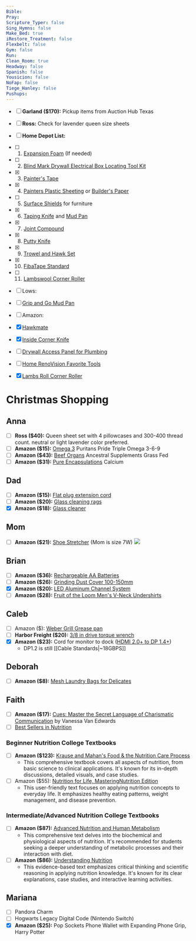 ```yaml
---
Bible: 
Pray: 
Scripture_Typer: false
Sing_Hymns: false
Make_Bed: true
iRestore_Treatment: false
Flexbelt: false
Gym: false
Run: 
Clean_Room: true
Headway: false
Spanish: false
Yousicion: false
NoFap: false
Tiege_Hanley: false
Pushups:
---
```


- [ ] **Garland ($170):** Pickup items from Auction Hub Texas
- [ ] **Ross:** Check for lavender queen size sheets
- [ ] **Home Depot List:** 
- [ ] 1. [Expansion Foam](https://www.homedepot.com/p/GREAT-STUFF-12-oz-Gaps-and-Cracks-Insulating-Spray-Foam-Sealant-227112/202893728#overlay) (If needed)
- [ ] 2. [Blind Mark Drywall Electrical Box Locating Tool Kit](https://www.homedepot.com/p/Calculated-Industries-Blind-Mark-Drywall-Electrical-Box-Locating-Tool-Kit-4-Pieces-BMWK/100529468)
- [x] 3. [Painter's Tape](https://www.homedepot.com/p/3M-ScotchBlue-1-41-in-x-60-yds-Original-Multi-Surface-Painter-s-Tape-6-Pack-2090-36QC6/100149477)
- [x] 4. [Painters Plastic Sheeting](https://www.homedepot.com/p/HDX-12-ft-W-x-400-ft-L-0-31-mil-High-Density-Painters-Plastic-Sheeting-HSHD12-400/204711644) or [Builder's Paper](https://www.homedepot.com/p/Pratt-Retail-Specialties-2-9-ft-x-140-ft-Brown-Builder-s-Paper-BP1/202696165)
- [ ] 5. [Surface Shields](https://www.homedepot.com/p/SURFACE-SHIELDS-24-in-x-50-ft-Multi-Surface-Protection-Film-MU2450/205187210) for furniture
- [x] 6. [Taping Knife](https://www.homedepot.com/p/Wal-Board-Tools-12-in-Stainless-Steel-Blade-Taping-Knife-020-042-HD/100660210) and [Mud Pan](https://www.homedepot.com/p/ToolPro-12-in-Stainless-Steel-Mud-Pan-with-Non-Slip-Grip-and-Rounded-Edges-TP03076/300176178)
- [x] 7. [Joint Compound](https://www.homedepot.com/p/USG-Sheetrock-Brand-4-5-gal-All-Purpose-Ready-Mixed-Joint-Compound-380501/100321605)
- [x] 8. [Putty Knife](https://www.homedepot.com/p/Hyde-6-in-Black-and-Silver-Flex-Joint-Knife-Hammer-Head-17250/315657795)
- [x] 9. [Trowel and Hawk Set](https://www.homedepot.com/p/DEWALT-0-5-mm-Flex-Curved-Trowel-and-Hawk-Set-DXTT-3-471/319972523)
- [x] 10. [FibaTape Standard](https://www.homedepot.com/p/Saint-Gobain-ADFORS-FibaTape-Standard-White-1-7-8-in-x-500-ft-Self-Adhesive-Mesh-Drywall-Joint-Tape-FDW8662-U/100401004)
- [ ]  11. [Lambswool Corner Roller](https://www.homedepot.com/p/ToolPro-3-in-Corner-Roller-Application-Tool-TP07020/206926489)

- [ ] Lows:
- [ ] [Grip and Go Mud Pan](https://www.lowes.com/pd/Warner-Grip-and-Go-Mud-Pan/5001993023)

- [ ] Amazon:
- [x] [Hawkmate](https://www.amazon.com/dp/B000J3YJSM)
- [x] [Inside Corner Knife](https://www.amazon.com/dp/B08SBZ2T75?linkCode=ssc&tag=homerenovids2-20&creativeASIN=B08SBZ2T75&asc_item-id=amzn1.ideas.O6BBR7OSZ5HA&ref_=aip_sf_list_spv_ofs_mixed_d_asin)
- [ ] [Drywall Access Panel for Plumbing](https://www.amazon.com/dp/B0058I4GZ4?linkCode=ssc&tag=homerenovids2-20&creativeASIN=B0058I4GZ4&asc_item-id=amzn1.ideas.O6BBR7OSZ5HA&ref_=aip_sf_list_spv_ofs_mixed_d_asin&th=1)
- [ ] [Home RenoVision Favorite Tools](https://www.amazon.com/shop/homerenovisiondiy)
- [x] [Lambs Roll Corner Roller](https://www.amazon.com/MARSHALLTOWN-CR3-3-Inch-Corner-Roller/dp/B003A83GQY?crid=2GF54DHN78KP9&keywords=roller+applicator+drywall+corner&qid=1688578051&sprefix=roller+applicator+drywall+corner,aps,217&sr=8-8&linkCode=sl1&tag=ben81-20&linkId=cb137cff5ad5a5764ea06e02ece19984&language=en_US&ref_=as_li_ss_tl)

# Christmas Shopping

## Anna

- [ ] **Ross ($40):** Queen sheet set with 4 pillowcases and 300-400 thread count. neutral or light lavender color preferred.
- [ ] **Amazon ($15):** [Omega 3](https://www.amazon.com/dp/B004R674TI?ref=ppx_pop_mob_ap_share) Puritans Pride Triple Omega 3-6-9
- [ ] **Amazon ($43):** [Beef Organs](https://www.amazon.com/dp/B06XP7Z1KN?ref=ppx_pop_mob_ap_share) Ancestral Supplements Grass Fed
- [ ] **Amazon ($31):** [Pure Encapsulations](https://www.amazon.com/dp/B00172XUWU?ref=ppx_pop_mob_ap_share) Calcium

## Dad

- [ ] **Amazon ($15):** [Flat plug extension cord](https://www.amazon.com/gp/product/B077NQB72S/ref=ppx_yo_dt_b_asin_title_o02_s01?ie=UTF8&th=1)
- [ ] **Amazon ($20):** [Glass cleaning rags](https://www.amazon.com/dp/B019YG8WW8/?coliid=I1TE5LVW7PI7LB&colid=2JZKFTGNBQ2GJ&ref_=list_c_wl_lv_ov_lig_dp_it&th=1)
- [x] **Amazon ($18):** [Glass cleaner](https://www.amazon.com/dp/B01N2MANEH/?coliid=I1BXQ3EV3BDX60&colid=2JZKFTGNBQ2GJ&psc=1&ref_=list_c_wl_lv_ov_lig_dp_it)

## Mom

- [ ] **Amazon ($21):** [Shoe Stretcher](https://www.amazon.com/Eachway-Professional-Premium-Stretcher-Adjustable/dp/B01NAKQEBL/ref=sr_1_3) (Mom is size 7W)
![](https://m.media-amazon.com/images/W/MEDIAX_792452-T2/images/I/71xxZzmUz5L._AC_SL1500_.jpg)

## Brian

- [ ] **Amazon ($36):** [Rechargeable AA Batteries](https://www.amazon.com/gp/product/B07NWWHK1J/ref=ox_sc_act_title_6?smid=ATVPDKIKX0DER&th=1)
- [ ] **Amazon ($26):** [Grinding Dust Cover 100-150mm](https://www.amazon.com/dp/B095GTWHV1/?coliid=I9MOX9WBQ1OR4&colid=1N76BZLDYDM1C&psc=1&ref_=list_c_wl_lv_ov_lig_dp_it)
- [x] **Amazon ($20):** [LED Aluminum Channel System](https://www.amazon.com/gp/product/B01NBC0NI9/ref=ox_sc_act_title_7?smid=ADKC2I5KR5588&th=1)
- [ ] **Amazon ($28):** [Fruit of the Loom Men's V-Neck Undershirts](https://www.amazon.com/Fruit-Loom-Lightweight-Undershirts-Pack-Black/dp/B09XBL7FVT/ref=sr_1_1?crid=2HNJOCA2D686Y&keywords=fruit%2Bof%2Bthe%2Bloom%2Bv%2Bneck&qid=1701142278&s=sporting-goods&sprefix=fruit%2Bof%2Bthe%2Bloom%2Bv%2Bneck%2Csporting%2C100&sr=1-1&th=1&psc=1)

## Caleb

- [ ] Amazon ($): [Weber Grill Grease pan](https://www.amazon.com/dp/B00JSW731A/?coliid=IEOJ53PTG7W3M&colid=3PAYAOJXSOEUP&psc=1&ref_=list_c_wl_lv_ov_lig_dp_it)
- [ ] **Harbor Freight ($20):** [3/8 in drive torque wrench](https://www.harborfreight.com/hand-tools/sockets-ratchets/torque-wrenches/38-in-drive-5-80-ft-lb-click-torque-wrench-63880.html)
- [x] **Amazon ($23):** Cord for monitor to dock ([HDMI 2.0+ to DP 1.4+](https://www.amazon.com/Displayport-Converter-BolAAzuL-Gold-Plated-Connector/dp/B07Q3VDXN8/ref=sr_1_3))
	- DP1.2 is still [[Cable Standards|~18GBPS]]

## Deborah

- [ ] **Amazon ($8):** [Mesh Laundry Bags for Delicates](https://www.amazon.com/Durable-Honeycomb-Mesh-Laundry-Delicates/dp/B0899DQ8H2/ref=sr_1_4_sspa?keywords=Muchfun&qid=1700013397&sr=8-4-spons&sp_csd=d2lkZ2V0TmFtZT1zcF9hdGY&psc=1)

## Faith

- [ ] **Amazon ($17):** [Cues: Master the Secret Language of Charismatic Communication](https://www.amazon.com/Cues-Master-Language-Charismatic-Communication-ebook/dp/B094Z5QBJ2) by Vanessa Van Edwards
- [ ] [Best Sellers in Nutrition](https://www.amazon.com/gp/bestsellers/books/282861/ref=pd_zg_hrsr_books)

### Beginner Nutrition College Textbooks
- [ ] **Amazon ($123):** [Krause and Mahan's Food & the Nutrition Care Process](https://www.amazon.com/Krause-Mahans-Nutrition-Process-Book-ebook/dp/B088B93BBW/ref=tmm_kin_swatch_0?_encoding=UTF8&qid=1703268828&sr=8-4)
	- This comprehensive textbook covers all aspects of nutrition, from basic science to clinical applications. It's known for its in-depth discussions, detailed visuals, and case studies.
- [ ] Amazon ($55): [Nutrition for Life, MasteringNutrition Edition](https://www.amazon.com/Mastering-Nutrition-MyDietAnalysis-Pearson-Standalone/dp/0134007999/ref=sr_1_5)
	- This user-friendly text focuses on applying nutrition concepts to everyday life. It emphasizes healthy eating patterns, weight management, and disease prevention.

### Intermediate/Advanced Nutrition College Textbooks
- [ ] **Amazon ($87):** [Advanced Nutrition and Human Metabolism](https://www.amazon.com/Advanced-Nutrition-Metabolism-Sareen-Gropper-ebook/dp/B08QRL166F/ref=tmm_kin_swatch_0?_encoding=UTF8&qid=1703269107&sr=1-4)
	- This comprehensive text delves into the biochemical and physiological aspects of nutrition. It's recommended for students seeking a deeper understanding of metabolic processes and their interaction with diet.
- [ ] **Amazon ($86):** [Understanding Nutrition](https://www.amazon.com/Understanding-Nutrition-Ellie-Whitney-ebook/dp/B08QRF8BJQ/ref=sr_1_1)
	- This evidence-based text emphasizes critical thinking and scientific reasoning in applying nutrition knowledge. It's known for its clear explanations, case studies, and interactive learning activities.

## Mariana

- [ ] Pandora Charm
- [ ] Hogwarts Legacy Digital Code (Nintendo Switch)
- [x] **Amazon ($25):** Pop Sockets Phone Wallet with Expanding Phone Grip, Harry Potter